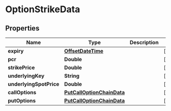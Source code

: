 # OptionStrikeData

## Properties
Name | Type | Description | Notes
------------ | ------------- | ------------- | -------------
**expiry** | [**OffsetDateTime**](OffsetDateTime.md) |  |  [optional]
**pcr** | **Double** |  |  [optional]
**strikePrice** | **Double** |  |  [optional]
**underlyingKey** | **String** |  |  [optional]
**underlyingSpotPrice** | **Double** |  |  [optional]
**callOptions** | [**PutCallOptionChainData**](PutCallOptionChainData.md) |  |  [optional]
**putOptions** | [**PutCallOptionChainData**](PutCallOptionChainData.md) |  |  [optional]
